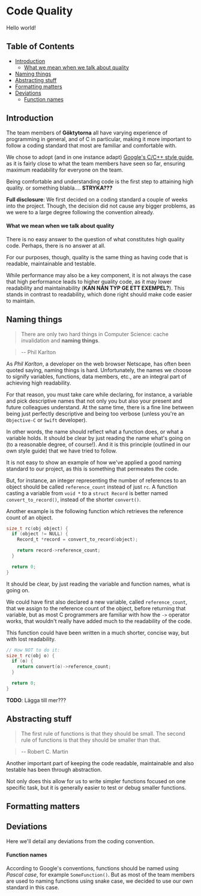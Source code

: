 # Code Quality

Hello world!

## Table of Contents
* [Introduction](#introduction)
  * [What we mean when we talk about quality](#what-we-mean-when-we-talk-about-quality)
* [Naming things](#naming-things)
* [Abstracting stuff](#abstracting-stuff)
* [Formatting matters](#formatting-matters)
* [Deviations](#deviations)
  * [Function names](#function-names)

## Introduction
The team members of **Göktytorna** all have varying experience of programming in general, and of C in particular, making it more important to follow a coding standard that most are familiar and comfortable with.

We chose to adopt (and in one instance adapt) [Google's C/C++ style guide](https://google.github.io/styleguide/cppguide.html), as it is fairly close to what the team members have seen so far, ensuring maximum readability for everyone on the team.

Being comfortable and understanding code is the first step to attaining high quality. or something blabla.... **STRYKA???**

**Full disclosure**: We first decided on a coding standard a couple of weeks into the project. Though, the decision did not cause any bigger problems, as we were to a large degree following the convention already.

#### What we mean when we talk about quality
There is no easy answer to the question of what constitutes high quality code. Perhaps, there is no answer at all.

For our purposes, though, quality is the same thing as having code that is readable, maintainable and testable.

While performance may also be a key component, it is not always the case that high performance leads to higher quality code, as it may lower readability and maintainability (**KAN NÅN TYP GE ETT EXEMPEL?**). This stands in contrast to readability, which done right should make code easier to maintain.

## Naming things
> There are only two hard things in Computer Science: cache invalidation and **naming things**.

> -- Phil Karlton

As *Phil Karlton*, a developer on the web browser Netscape, has often been quoted saying, naming things is hard. Unfortunately, the names we choose to signify variables, functions, data members, etc., are an integral part of achieving high readability.

For that reason, you must take care while declaring, for instance, a variable and pick descriptive names that not only you but also your present and future colleagues understand. At the same time, there is a fine line between being just perfectly descriptive and being too verbose (unless you're an ``Objective-C`` or ``Swift`` developer).

In other words, the name should reflect what a function does, or what a variable holds. It should be clear by just reading the name what's going on (to a reasonable degree, of course!). And it is this principle (outlined in our own style guide) that we have tried to follow.

It is not easy to show an example of how we've applied a good naming standard to our project, as this is something that permeates the code.

But, for instance, an integer representing the number of references to an object should be called ``reference_count`` instead of just ``rc``. A function casting a variable from ``void *`` to a ``struct Record`` is better named ``convert_to_record()``, instead of the shorter ``convert()``.

Another example is the following function which retrieves the reference count of an object.

```c
size_t rc(obj object) {
  if (object != NULL) {
    Record_t *record = convert_to_record(object);

    return record->reference_count;
  }

  return 0;
}
```

It should be clear, by just reading the variable and function names, what is going on.

We could have first also declared a new variable, called ``reference_count``, that we assign to the reference count of the object, before returning that variable, but as most C programmers are familiar with how the ``->`` operator works, that wouldn't really have added much to the readability of the code.

 This function could have been written in a much shorter, concise way, but with lost readability.
 ```c
 // How NOT to do it:
 size_t rc(obj o) {
   if (o) {
     return convert(o)->reference_count;
   }

   return 0;
 }
 ```

**TODO**: Lägga till mer???

## Abstracting stuff
> The first rule of functions is that they should be small. The second rule of functions is that they should be smaller than that.

> -- Robert C. Martin

Another important part of keeping the code readable, maintainable and also testable has been through abstraction.

Not only does this allow for us to write simpler functions focused on one specific task, but it is generally easier to test or debug smaller functions.

## Formatting matters

## Deviations

Here we'll detail any deviations from the coding convention.

#### Function names

According to Google's conventions, functions should be named using *Pascal case*, for example ``SomeFunction()``. But as most of the team members are used to naming functions using snake case, we decided to use our own standard in this case.

